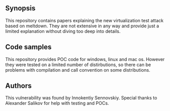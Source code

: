 ## Synopsis
This repository contains papers explaining the new virtualization test attack based on meltdown. They are not extensive in any way and provide just a limited explanation without diving too deep into details.
## Code samples
This repository provides POC code for windows, linux and mac os. However they were tested on a limited number of distirbutions, so there can be problems with compilation and call convention on some distributions.
## Authors
This vulnerability was found by Innokentiy Sennovskiy. Special thanks to Alexander Salikov for help with testing and POCs.
